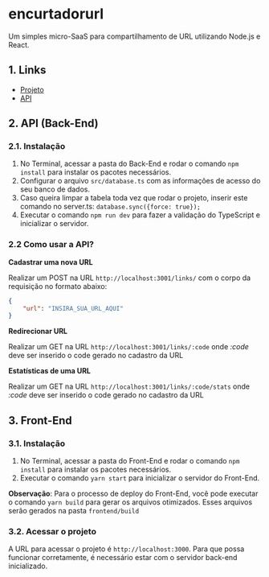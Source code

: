 # encurtadorurl
Um simples micro-SaaS para compartilhamento de URL utilizando Node.js e React.

## 1. Links

- [Projeto](http://www.encurtadorurl.tk/)
- [API](http://api.encurtadorurl.tk:3001)

## 2. API (Back-End)

### 2.1. Instalação

1. No Terminal, acessar a pasta do Back-End e rodar o comando `npm install` para instalar os pacotes necessários.
2. Configurar o arquivo  `src/database.ts` com as informações de acesso do seu banco de dados.
3. Caso queira limpar a tabela toda vez que rodar o projeto, inserir este comando no server.ts: `database.sync({force: true});`
4. Executar o comando `npm run dev` para fazer a validação do TypeScript e inicializar o servidor. 

### 2.2 Como usar a API?

**Cadastrar uma nova URL**

Realizar um POST na URL `http://localhost:3001/links/` com o corpo da requisição no formato abaixo:

```json
{
    "url": "INSIRA_SUA_URL_AQUI"
}
````

**Redirecionar URL**

Realizar um GET na URL `http://localhost:3001/links/:code` onde *:code* deve ser inserido o code gerado no cadastro da URL

**Estatísticas de uma URL**

Realizar um GET na URL `http://localhost:3001/links/:code/stats` onde *:code* deve ser inserido o code gerado no cadastro da URL

## 3. Front-End

### 3.1. Instalação

1. No Terminal, acessar a pasta do Front-End e rodar o comando `npm install` para instalar os pacotes necessários.
2. Executar o comando `yarn start` para inicializar o servidor do Front-End.

**Observação**: Para o processo de deploy do Front-End, você pode executar o comando `yarn build` para gerar os arquivos otimizados. Esses arquivos serão gerados na pasta `frontend/build`

### 3.2. Acessar o projeto

A URL para acessar o projeto é `http://localhost:3000`. Para que possa funcionar corretamente, é necessário estar com o servidor back-end inicializado.